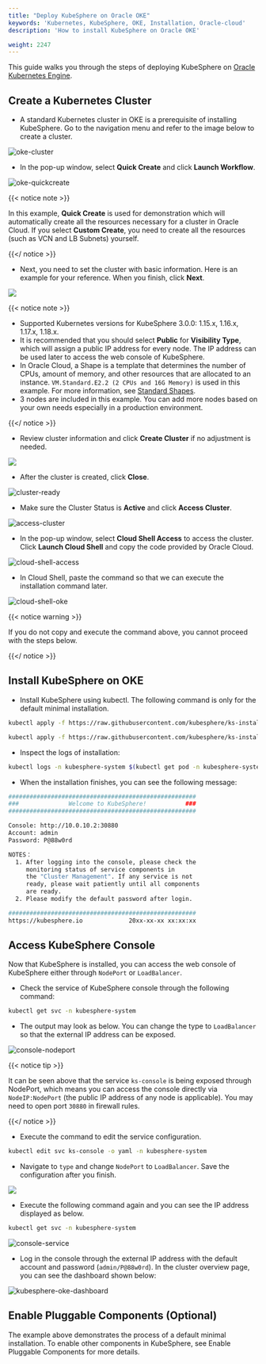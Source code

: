 ```yaml
---
title: "Deploy KubeSphere on Oracle OKE"
keywords: 'Kubernetes, KubeSphere, OKE, Installation, Oracle-cloud'
description: 'How to install KubeSphere on Oracle OKE'

weight: 2247
---
```


This guide walks you through the steps of deploying KubeSphere on [Oracle Kubernetes Engine](https://www.oracle.com/cloud/compute/container-engine-kubernetes.html).

## Create a Kubernetes Cluster

- A standard Kubernetes cluster in OKE is a prerequisite of installing KubeSphere. Go to the navigation menu and refer to the image below to create a cluster.

![oke-cluster](https://ap3.qingstor.com/kubesphere-website/docs/oke-cluster.jpg)

- In the pop-up window, select **Quick Create** and click **Launch Workflow**.

![oke-quickcreate](https://ap3.qingstor.com/kubesphere-website/docs/oke-quickcreate.jpg)

{{< notice note >}}

In this example, **Quick Create** is used for demonstration which will automatically create all the resources necessary for a cluster in Oracle Cloud. If you select **Custom Create**, you need to create all the resources (such as VCN and LB Subnets) yourself.

{{</ notice >}} 

- Next, you need to set the cluster with basic information. Here is an example for your reference. When you finish, click **Next**.

![](https://ap3.qingstor.com/kubesphere-website/docs/cluster-setting.jpg)

{{< notice note >}}

- Supported Kubernetes versions for KubeSphere 3.0.0: 1.15.x, 1.16.x, 1.17.x, 1.18.x.
- It is recommended that you should select **Public** for **Visibility Type**, which will assign a public IP address for every node. The IP address can be used later to access the web console of KubeSphere.
- In Oracle Cloud, a Shape is a template that determines the number of CPUs, amount of memory, and other resources that are allocated to an instance. `VM.Standard.E2.2 (2 CPUs and 16G Memory)` is used in this example. For more information, see [Standard Shapes](https://docs.cloud.oracle.com/en-us/iaas/Content/Compute/References/computeshapes.htm#vmshapes__vm-standard).
- 3 nodes are included in this example. You can add more nodes based on your own needs especially in a production environment.

{{</ notice >}} 

- Review cluster information and click **Create Cluster** if no adjustment is needed.

![](https://ap3.qingstor.com/kubesphere-website/docs/create-cluster.jpg)

- After the cluster is created, click **Close**.

![cluster-ready](https://ap3.qingstor.com/kubesphere-website/docs/cluster-ready.jpg)

- Make sure the Cluster Status is **Active** and click **Access Cluster**.

![access-cluster](https://ap3.qingstor.com/kubesphere-website/docs/access-cluster.jpg)

- In the pop-up window, select **Cloud Shell Access** to access the cluster. Click **Launch Cloud Shell** and copy the code provided by Oracle Cloud.

![cloud-shell-access](https://ap3.qingstor.com/kubesphere-website/docs/cloudshell-access.png)

- In Cloud Shell, paste the command so that we can execute the installation command later.

![cloud-shell-oke](https://ap3.qingstor.com/kubesphere-website/docs/oke-cloud-shell.png)

{{< notice warning >}}

If you do not copy and execute the command above, you cannot proceed with the steps below.

{{</ notice >}}

## Install KubeSphere on OKE

- Install KubeSphere using kubectl. The following command is only for the default minimal installation.

```bash
kubectl apply -f https://raw.githubusercontent.com/kubesphere/ks-installer/v3.0.0/deploy/kubesphere-installer.yaml
```

```bash
kubectl apply -f https://raw.githubusercontent.com/kubesphere/ks-installer/v3.0.0/deploy/cluster-configuration.yaml
```

- Inspect the logs of installation:

```bash
kubectl logs -n kubesphere-system $(kubectl get pod -n kubesphere-system -l app=ks-install -o jsonpath='{.items[0].metadata.name}') -f
```

- When the installation finishes, you can see the following message:

```bash
#####################################################
###              Welcome to KubeSphere!           ###
#####################################################

Console: http://10.0.10.2:30880
Account: admin
Password: P@88w0rd

NOTES：
  1. After logging into the console, please check the
     monitoring status of service components in
     the "Cluster Management". If any service is not
     ready, please wait patiently until all components 
     are ready.
  2. Please modify the default password after login.

#####################################################
https://kubesphere.io             20xx-xx-xx xx:xx:xx
```

## Access KubeSphere Console

Now that KubeSphere is installed, you can access the web console of KubeSphere either through `NodePort` or `LoadBalancer`.

- Check the service of KubeSphere console through the following command:

```bash
kubectl get svc -n kubesphere-system
```

- The output may look as below. You can change the type to `LoadBalancer` so that the external IP address can be exposed.

![console-nodeport](https://ap3.qingstor.com/kubesphere-website/docs/nodeport-console.jpg)

{{< notice tip >}}

It can be seen above that the service `ks-console` is being exposed through NodePort, which means you can access the console directly via `NodeIP:NodePort` (the public IP address of any node is applicable). You may need to open port `30880` in firewall rules.

{{</ notice >}}

- Execute the command to edit the service configuration.

```bash
kubectl edit svc ks-console -o yaml -n kubesphere-system
```

- Navigate to `type` and change `NodePort` to `LoadBalancer`. Save the configuration after you finish.

![](https://ap3.qingstor.com/kubesphere-website/docs/change-service-type.png)

- Execute the following command again and you can see the IP address displayed as below.

```bash
kubectl get svc -n kubesphere-system
```

![console-service](https://ap3.qingstor.com/kubesphere-website/docs/console-service.png)

- Log in the console through the external IP address with the default account and password (`admin/P@88w0rd`). In the cluster overview page, you can see the dashboard shown below:

![kubesphere-oke-dashboard](https://ap3.qingstor.com/kubesphere-website/docs/kubesphere-oke-dashboard.png)

## Enable Pluggable Components (Optional)

The example above demonstrates the process of a default minimal installation. To enable other components in KubeSphere, see Enable Pluggable Components for more details.

